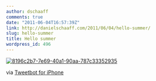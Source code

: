 ```yaml
---
author: dschaaff
comments: true
date: "2011-06-04T16:57:39Z"
link: http://danielschaaff.com/2011/06/04/hello-summer/
slug: hello-summer
title: Hello summer
wordpress_id: 496
---
```


[![8196c2b7-7e69-40a1-90aa-787c33352935](http://posterous.com/getfile/files.posterous.com/danielschaaff/ymIsjjahsBncrencJlEgmfdauFtfiGexnhmaFBhxEeaiHoDykoBjrsoAcHzB/8196C2B7-7E69-40A1-90AA-787C33352935.jpeg.scaled500.jpg)](http://posterous.com/getfile/files.posterous.com/danielschaaff/ymIsjjahsBncrencJlEgmfdauFtfiGexnhmaFBhxEeaiHoDykoBjrsoAcHzB/8196C2B7-7E69-40A1-90AA-787C33352935.jpeg.scaled1000.jpg)

  

via [Tweetbot for iPhone](http://tapbots.com/tweetbot)
